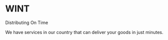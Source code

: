 # WINT
Distributing On Time 

We have services in our country that can deliver your goods in just minutes.
